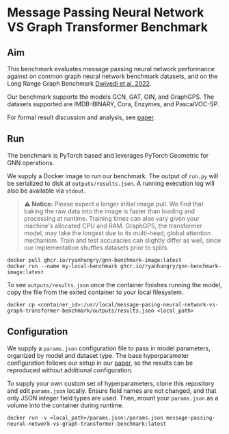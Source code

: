# Message Passing Neural Network VS Graph Transformer Benchmark
## Aim
This benchmark evaluates message passing neural network performance against on common graph neural network benchmark datasets, and on the Long Range Graph Benchmark [Dwivedi et al. 2022](https://arxiv.org/abs/2206.08164).

Our benchmark supports the models GCN, GAT, GIN, and GraphGPS. The datasets supported are IMDB-BINARY, Cora, Enzymes, and PascalVOC-SP.

For formal result discussion and analysis, see [paper](https://production-gradescope-uploads.s3-us-west-2.amazonaws.com/uploads/pdf_attachment/file/183055548/DSC_Capstone_Project_1.pdf?X-Amz-Algorithm=AWS4-HMAC-SHA256&X-Amz-Credential=ASIAV45MPIOWYLR224KG%2F20241205%2Fus-west-2%2Fs3%2Faws4_request&X-Amz-Date=20241205T021152Z&X-Amz-Expires=10800&X-Amz-Security-Token=IQoJb3JpZ2luX2VjEFEaCXVzLXdlc3QtMiJGMEQCIBSPGKqYYP0VW6a2K6qLDpY%2Bjm8dvNR3fvO0if%2FL%2Bx%2FEAiABJQknqf84OTPuvGZmdlnhnYVY%2Fk0Bs6erkZD9OZQcrCrDBQj6%2F%2F%2F%2F%2F%2F%2F%2F%2F%2F8BEAAaDDQwNTY5OTI0OTA2OSIMVFaM61%2FEYCde7tXsKpcFv5aNA%2ByOIzNXU%2Fjes52wHat8BvGvq9B3ausW%2FIzhiqX1ZmbQl27QKVAhWGhl55q%2BpDgrP7juukCy%2Bml6vKxLco8wKtDNUb3en%2B1vZQTb7BL5vd0WpbmNzkf3Hmhak1Ds0AER3vmE%2BZGpEQV%2F9GI1YzYv3RXOBgCQ5wkHkMHqCiG8flVV%2BRq1WiLAz9222zu40HOCaN1SSWz3l4TkITP90pRz7WBUPgxAbeqvGbkFG6R5SVqphr6wO4uI81QtNvZMDghiCxeqwo6dGwkBI6J%2BJWPnAeeg6deQ6aC7dZD2u46ZZthPRewlo1l7CCDjNEjSjUex2BkXTj70qSXgsDh0eFi47i40NtnoDPZw8Vb7SK1PHVC9ENKF0wIEeRNv0EBSzn6jIoR9dgx8BSzwA19Ih4pTQ7Q6V3fV%2FzXXSePhYB25Ce%2FJHc1MqpzLZFtmaMYudOiJLAW%2B9LnAfiutLfrvzX54GZxD5mWaZB8nbDGgbn4eXeaejuBsyWSFtpPW895%2FF98Q%2BTT2kvpYkKwx9tSknCOa1thwCHDLxVI1EKXTEJWWzWpX4TbKAkmvyZzILxoEcE9Pk9GlAAbmVHobr2ijXWgnhNdKyC4tX7wA1YQFf9qROKA0Tcbx7PueDMxx65rmQJv1FtFFaklOsytRm5zXF0Xn6Rfo5x%2BXgYw3ztRilp6L6zbLTEW2ZYAr9DKHJqV33nXTuOmV9sVpizy1gTXuT8GAddx6AoTogViSx1fhUtzJR0I9uVnrNq4Xfkhfd3uaJbo3MYcMIcbdQqOgU1zbvCqsNiuQynlrkgNToWSpClYfQqB07I0Jc5lPNM6%2FktIPHEKpN2KrMKTCIK8Bh8MhF0HqVOkB2rY0VxUcjloGtvjOObIqHcWfMOH2w7oGOrIBIvv7Fo1QS%2F%2FdqQe60mQSkJcLQuHIJOVNi%2BmEz%2F%2FWefs8CdwHG%2F%2Fellh6CBuDYEskK2GL%2F1Se8txffRCNYczdc5LxMWyc0bTD%2BqtgAXw14tjnfX5h%2BH2aNZ8DjAjzsChJu%2FOXfPJbqU7KtIbGzkBqnkWkzUSyYraDGbXojzohaeyZPKS0Yz%2F%2BdrIuxrvZvg7g%2B4t%2BoGeQeovXvpjh3JROzvXYH5SjUMc%2FMQXSA5v99wfzEg%3D%3D&X-Amz-SignedHeaders=host&X-Amz-Signature=3323e2ed790c5abafcd8ea0015d480ef1cbb5cfa1cadf4947b678f183966fe75).

## Run
The benchmark is PyTorch based and leverages PyTorch Geometric for GNN operations.

We supply a Docker image to run our benchmark. The output of `run.py` will be serialized to disk at `outputs/results.json`. A running execution log will also be available via `stdout`.

> **⚠️ Notice:** Please expect a longer initial image pull. We find that baking the raw data into the image is faster than loading and processing at runtime. Training times can also vary given your machine's allocated CPU and RAM. GraphGPS, the transformer model, may take the longest due to its multi-head, global attention mechanism. Train and test accuracies can slightly differ as well, since our implementation shuffles datasets prior to splits.

```
docker pull ghcr.io/ryanhungry/gnn-benchmark-image:latest
docker run --name my-local-benchmark ghcr.io/ryanhungry/gnn-benchmark-image:latest
```

To see `outputs/results.json` once the container finishes running the model, copy the file from the exited container to your local filesystem.

```
docker cp <container_id>:/usr/local/message-pasing-neural-network-vs-graph-transformer-benchmark/outputs/results.json <local_path>
```

## Configuration
We supply a `params.json` configuration file to pass in model parameters, organized by model and dataset type. The base hyperparameter configuration follows our setup in our [paper](https://production-gradescope-uploads.s3-us-west-2.amazonaws.com/uploads/pdf_attachment/file/183055548/DSC_Capstone_Project_1.pdf?X-Amz-Algorithm=AWS4-HMAC-SHA256&X-Amz-Credential=ASIAV45MPIOWYLR224KG%2F20241205%2Fus-west-2%2Fs3%2Faws4_request&X-Amz-Date=20241205T021152Z&X-Amz-Expires=10800&X-Amz-Security-Token=IQoJb3JpZ2luX2VjEFEaCXVzLXdlc3QtMiJGMEQCIBSPGKqYYP0VW6a2K6qLDpY%2Bjm8dvNR3fvO0if%2FL%2Bx%2FEAiABJQknqf84OTPuvGZmdlnhnYVY%2Fk0Bs6erkZD9OZQcrCrDBQj6%2F%2F%2F%2F%2F%2F%2F%2F%2F%2F8BEAAaDDQwNTY5OTI0OTA2OSIMVFaM61%2FEYCde7tXsKpcFv5aNA%2ByOIzNXU%2Fjes52wHat8BvGvq9B3ausW%2FIzhiqX1ZmbQl27QKVAhWGhl55q%2BpDgrP7juukCy%2Bml6vKxLco8wKtDNUb3en%2B1vZQTb7BL5vd0WpbmNzkf3Hmhak1Ds0AER3vmE%2BZGpEQV%2F9GI1YzYv3RXOBgCQ5wkHkMHqCiG8flVV%2BRq1WiLAz9222zu40HOCaN1SSWz3l4TkITP90pRz7WBUPgxAbeqvGbkFG6R5SVqphr6wO4uI81QtNvZMDghiCxeqwo6dGwkBI6J%2BJWPnAeeg6deQ6aC7dZD2u46ZZthPRewlo1l7CCDjNEjSjUex2BkXTj70qSXgsDh0eFi47i40NtnoDPZw8Vb7SK1PHVC9ENKF0wIEeRNv0EBSzn6jIoR9dgx8BSzwA19Ih4pTQ7Q6V3fV%2FzXXSePhYB25Ce%2FJHc1MqpzLZFtmaMYudOiJLAW%2B9LnAfiutLfrvzX54GZxD5mWaZB8nbDGgbn4eXeaejuBsyWSFtpPW895%2FF98Q%2BTT2kvpYkKwx9tSknCOa1thwCHDLxVI1EKXTEJWWzWpX4TbKAkmvyZzILxoEcE9Pk9GlAAbmVHobr2ijXWgnhNdKyC4tX7wA1YQFf9qROKA0Tcbx7PueDMxx65rmQJv1FtFFaklOsytRm5zXF0Xn6Rfo5x%2BXgYw3ztRilp6L6zbLTEW2ZYAr9DKHJqV33nXTuOmV9sVpizy1gTXuT8GAddx6AoTogViSx1fhUtzJR0I9uVnrNq4Xfkhfd3uaJbo3MYcMIcbdQqOgU1zbvCqsNiuQynlrkgNToWSpClYfQqB07I0Jc5lPNM6%2FktIPHEKpN2KrMKTCIK8Bh8MhF0HqVOkB2rY0VxUcjloGtvjOObIqHcWfMOH2w7oGOrIBIvv7Fo1QS%2F%2FdqQe60mQSkJcLQuHIJOVNi%2BmEz%2F%2FWefs8CdwHG%2F%2Fellh6CBuDYEskK2GL%2F1Se8txffRCNYczdc5LxMWyc0bTD%2BqtgAXw14tjnfX5h%2BH2aNZ8DjAjzsChJu%2FOXfPJbqU7KtIbGzkBqnkWkzUSyYraDGbXojzohaeyZPKS0Yz%2F%2BdrIuxrvZvg7g%2B4t%2BoGeQeovXvpjh3JROzvXYH5SjUMc%2FMQXSA5v99wfzEg%3D%3D&X-Amz-SignedHeaders=host&X-Amz-Signature=3323e2ed790c5abafcd8ea0015d480ef1cbb5cfa1cadf4947b678f183966fe75), so the results can be reproduced without additional configuration.

To supply your own custom set of hyperparameters, clone this repository and edit `params.json` locally. Ensure field names are not changed, and that only JSON integer field types are used. Then, mount your `params.json` as a volume into the container during runtime.

```
docker run -v <local_path>/params.json:/params.json message-passing-neural-network-vs-graph-transformer-benchmark:latest
```

